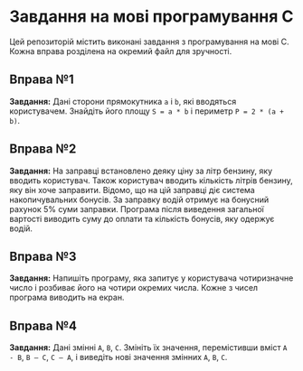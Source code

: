 # Завдання на мові програмування С

Цей репозиторій містить виконані завдання з програмування на мові С. Кожна вправа розділена на окремий файл для зручності.

## Вправа №1

**Завдання:** Дані сторони прямокутника `a` і `b`, які вводяться користувачем. Знайдіть його площу `S = a * b` і периметр `P = 2 * (a + b)`.

## Вправа №2

**Завдання:** На заправці встановлено деяку ціну за літр бензину, яку вводить користувач. Також користувач вводить кількість літрів бензину, яку він хоче заправити. Відомо, що на цій заправці діє система накопичувальних бонусів. За заправку водій отримує на бонусний рахунок 5% суми заправки. Програма після виведення загальної вартості виводить суму до оплати та кількість бонусів, яку одержує водій.

## Вправа №3

**Завдання:** Напишіть програму, яка запитує у користувача чотиризначне число і розбиває його на чотири окремих числа. Кожне з чисел програма виводить на екран.

## Вправа №4

**Завдання:** Дані змінні `A`, `B`, `C`. Змініть їх значення, перемістивши вміст `A - B`, `B — C`, `C — A`, і виведіть нові значення змінних `A`, `B`, `C`.


